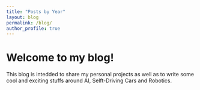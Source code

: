 ```yaml
---
title: "Posts by Year"
layout: blog
permalink: /blog/
author_profile: true
---
```



# Welcome to my blog!

This blog is intedded to share my personal projects as well as to write some cool and exciting stuffs around AI, Selft-Driving Cars and Robotics.